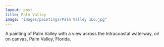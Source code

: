 ```yaml
---
layout: post
title: Palm Valley
image: "images/paintings/Palm Valley 1Lo.jpg"
---
```

A painting of Palm Valley with a view across the Intracoastal waterway, oil on canvas, Palm Valley, Florida.
